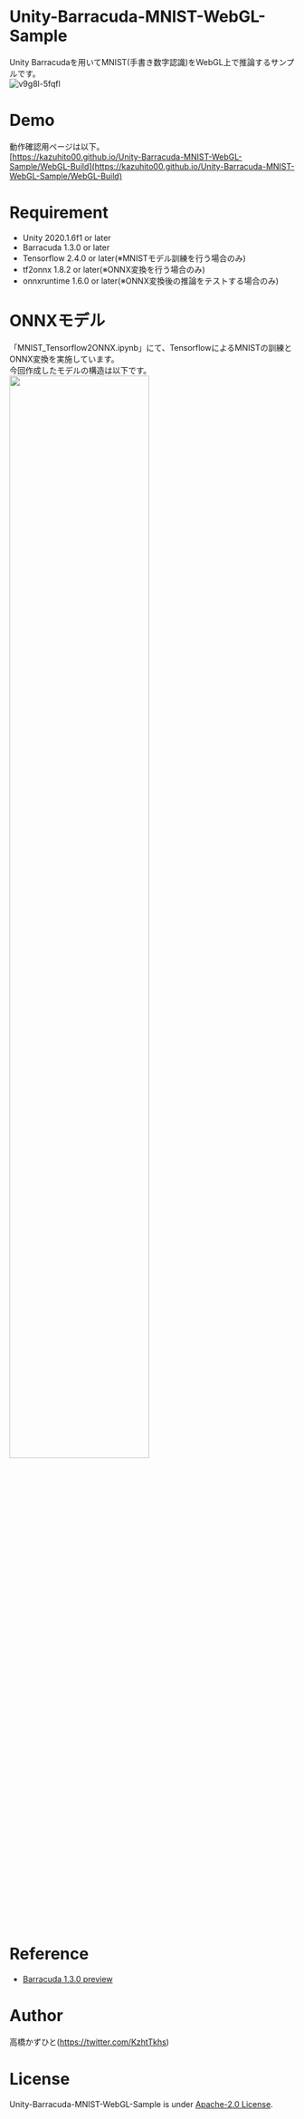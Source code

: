 # Unity-Barracuda-MNIST-WebGL-Sample
Unity Barracudaを用いてMNIST(手書き数字認識)をWebGL上で推論するサンプルです。<br>
![v9g8l-5fqfl](https://user-images.githubusercontent.com/37477845/107118246-1549c680-68c3-11eb-8bb3-961881a20158.gif)

# Demo
動作確認用ページは以下。<br>
[https://kazuhito00.github.io/Unity-Barracuda-MNIST-WebGL-Sample/WebGL-Build](https://kazuhito00.github.io/Unity-Barracuda-MNIST-WebGL-Sample/WebGL-Build)

# Requirement 
* Unity 2020.1.6f1 or later
* Barracuda 1.3.0 or later
* Tensorflow 2.4.0 or later(※MNISTモデル訓練を行う場合のみ)
* tf2onnx 1.8.2 or later(※ONNX変換を行う場合のみ)
* onnxruntime 1.6.0 or later(※ONNX変換後の推論をテストする場合のみ)

# ONNXモデル
「MNIST_Tensorflow2ONNX.ipynb」にて、TensorflowによるMNISTの訓練とONNX変換を実施しています。<br>
今回作成したモデルの構造は以下です。<br>
<img src="https://user-images.githubusercontent.com/37477845/107118789-61e2d100-68c6-11eb-860e-c20385d9591f.png" width="70%">


# Reference
* [Barracuda 1.3.0 preview](https://docs.unity3d.com/Packages/com.unity.barracuda@1.3/manual/index.html)

# Author
高橋かずひと(https://twitter.com/KzhtTkhs)
 
# License 
Unity-Barracuda-MNIST-WebGL-Sample is under [Apache-2.0 License](LICENSE).
